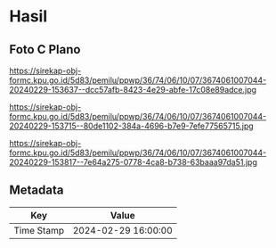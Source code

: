 # Hasil

## Foto C Plano

https://sirekap-obj-formc.kpu.go.id/5d83/pemilu/ppwp/36/74/06/10/07/3674061007044-20240229-153637--dcc57afb-8423-4e29-abfe-17c08e89adce.jpg

https://sirekap-obj-formc.kpu.go.id/5d83/pemilu/ppwp/36/74/06/10/07/3674061007044-20240229-153715--80de1102-384a-4696-b7e9-7efe77565715.jpg

https://sirekap-obj-formc.kpu.go.id/5d83/pemilu/ppwp/36/74/06/10/07/3674061007044-20240229-153817--7e64a275-0778-4ca8-b738-63baaa97da51.jpg


## Metadata

| Key        | Value               |
| ---------- | ------------------- |
| Time Stamp | 2024-02-29 16:00:00 |



